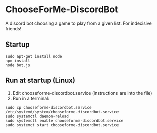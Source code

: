# ChooseForMe-DiscordBot
 A discord bot choosing a game to play from a given list. For indecisive friends!

## Startup
```
sudo apt-get install node
npm install
node bot.js
```

## Run at startup (Linux)
1. Edit chooseforme-discordbot.service (instructions are into the file)
2. Run in a terminal:
```
sudo cp chooseforme-discordbot.service /etc/systemd/system/chooseforme-discordbot.service
sudo systemctl daemon-reload
sudo systemctl enable chooseforme-discordbot.service
sudo systemct start chooseforme-discordbot.service
```
